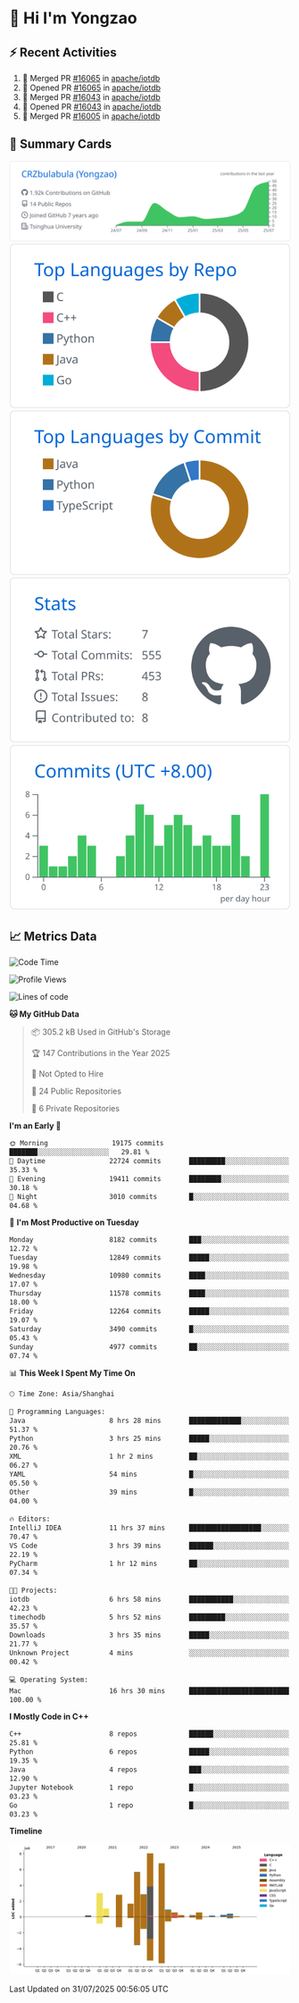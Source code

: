 # 👋 Hi I'm Yongzao

## ⚡ Recent Activities
<!--START_SECTION:activity-->
1. 🎉 Merged PR [#16065](https://github.com/apache/iotdb/pull/16065) in [apache/iotdb](https://github.com/apache/iotdb)
2. 💪 Opened PR [#16065](https://github.com/apache/iotdb/pull/16065) in [apache/iotdb](https://github.com/apache/iotdb)
3. 🎉 Merged PR [#16043](https://github.com/apache/iotdb/pull/16043) in [apache/iotdb](https://github.com/apache/iotdb)
4. 💪 Opened PR [#16043](https://github.com/apache/iotdb/pull/16043) in [apache/iotdb](https://github.com/apache/iotdb)
5. 🎉 Merged PR [#16005](https://github.com/apache/iotdb/pull/16005) in [apache/iotdb](https://github.com/apache/iotdb)
<!--END_SECTION:activity-->

## 🎑 Summary Cards

[![](https://raw.githubusercontent.com/CRZbulabula/CRZbulabula/main/profile-summary-card-output/github/0-profile-details.svg)](https://github.com/vn7n24fzkq/github-profile-summary-cards)
[![](https://raw.githubusercontent.com/CRZbulabula/CRZbulabula/main/profile-summary-card-output/github/1-repos-per-language.svg)](https://github.com/vn7n24fzkq/github-profile-summary-cards) [![](https://raw.githubusercontent.com/CRZbulabula/CRZbulabula/main/profile-summary-card-output/github/2-most-commit-language.svg)](https://github.com/vn7n24fzkq/github-profile-summary-cards)
[![](https://raw.githubusercontent.com/CRZbulabula/CRZbulabula/main/profile-summary-card-output/github/3-stats.svg)](https://github.com/vn7n24fzkq/github-profile-summary-cards) [![](https://raw.githubusercontent.com/CRZbulabula/CRZbulabula/main/profile-summary-card-output/github/4-productive-time.svg)](https://github.com/vn7n24fzkq/github-profile-summary-cards)

## 📈 Metrics Data

<!--START_SECTION:waka-->
![Code Time](http://img.shields.io/badge/Code%20Time-1%2C097%20hrs%2050%20mins-blue)

![Profile Views](http://img.shields.io/badge/Profile%20Views-0-blue)

![Lines of code](https://img.shields.io/badge/From%20Hello%20World%20I%27ve%20Written-35.3%20million%20lines%20of%20code-blue)

**🐱 My GitHub Data** 

> 📦 305.2 kB Used in GitHub's Storage 
 > 
> 🏆 147 Contributions in the Year 2025
 > 
> 🚫 Not Opted to Hire
 > 
> 📜 24 Public Repositories 
 > 
> 🔑 6 Private Repositories 
 > 
**I'm an Early 🐤** 

```text
🌞 Morning                19175 commits       ███████░░░░░░░░░░░░░░░░░░   29.81 % 
🌆 Daytime                22724 commits       █████████░░░░░░░░░░░░░░░░   35.33 % 
🌃 Evening                19411 commits       ████████░░░░░░░░░░░░░░░░░   30.18 % 
🌙 Night                  3010 commits        █░░░░░░░░░░░░░░░░░░░░░░░░   04.68 % 
```
📅 **I'm Most Productive on Tuesday** 

```text
Monday                   8182 commits        ███░░░░░░░░░░░░░░░░░░░░░░   12.72 % 
Tuesday                  12849 commits       █████░░░░░░░░░░░░░░░░░░░░   19.98 % 
Wednesday                10980 commits       ████░░░░░░░░░░░░░░░░░░░░░   17.07 % 
Thursday                 11578 commits       ████░░░░░░░░░░░░░░░░░░░░░   18.00 % 
Friday                   12264 commits       █████░░░░░░░░░░░░░░░░░░░░   19.07 % 
Saturday                 3490 commits        █░░░░░░░░░░░░░░░░░░░░░░░░   05.43 % 
Sunday                   4977 commits        ██░░░░░░░░░░░░░░░░░░░░░░░   07.74 % 
```


📊 **This Week I Spent My Time On** 

```text
🕑︎ Time Zone: Asia/Shanghai

💬 Programming Languages: 
Java                     8 hrs 28 mins       █████████████░░░░░░░░░░░░   51.37 % 
Python                   3 hrs 25 mins       █████░░░░░░░░░░░░░░░░░░░░   20.76 % 
XML                      1 hr 2 mins         ██░░░░░░░░░░░░░░░░░░░░░░░   06.27 % 
YAML                     54 mins             █░░░░░░░░░░░░░░░░░░░░░░░░   05.50 % 
Other                    39 mins             █░░░░░░░░░░░░░░░░░░░░░░░░   04.00 % 

🔥 Editors: 
IntelliJ IDEA            11 hrs 37 mins      ██████████████████░░░░░░░   70.47 % 
VS Code                  3 hrs 39 mins       ██████░░░░░░░░░░░░░░░░░░░   22.19 % 
PyCharm                  1 hr 12 mins        ██░░░░░░░░░░░░░░░░░░░░░░░   07.34 % 

🐱‍💻 Projects: 
iotdb                    6 hrs 58 mins       ███████████░░░░░░░░░░░░░░   42.23 % 
timechodb                5 hrs 52 mins       █████████░░░░░░░░░░░░░░░░   35.57 % 
Downloads                3 hrs 35 mins       █████░░░░░░░░░░░░░░░░░░░░   21.77 % 
Unknown Project          4 mins              ░░░░░░░░░░░░░░░░░░░░░░░░░   00.42 % 

💻 Operating System: 
Mac                      16 hrs 30 mins      █████████████████████████   100.00 % 
```

**I Mostly Code in C++** 

```text
C++                      8 repos             ██████░░░░░░░░░░░░░░░░░░░   25.81 % 
Python                   6 repos             █████░░░░░░░░░░░░░░░░░░░░   19.35 % 
Java                     4 repos             ███░░░░░░░░░░░░░░░░░░░░░░   12.90 % 
Jupyter Notebook         1 repo              █░░░░░░░░░░░░░░░░░░░░░░░░   03.23 % 
Go                       1 repo              █░░░░░░░░░░░░░░░░░░░░░░░░   03.23 % 
```



**Timeline**

![Lines of Code chart](https://raw.githubusercontent.com/CRZbulabula/CRZbulabula/main/assets/bar_graph.png)


 Last Updated on 31/07/2025 00:56:05 UTC
<!--END_SECTION:waka-->

